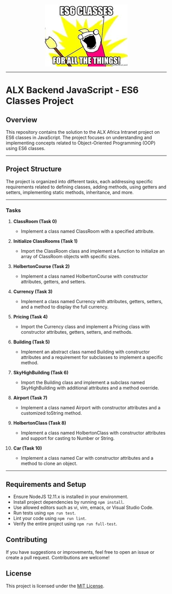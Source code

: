 <p align="center">
<img src ="../Assets/ES6_classes.jpg">
</p>

---

# ALX Backend JavaScript - ES6 Classes Project

## Overview

This repository contains the solution to the ALX Africa Intranet project on ES6 classes in JavaScript. The project focuses on understanding and implementing concepts related to Object-Oriented Programming (OOP) using ES6 classes.

---

## Project Structure

The project is organized into different tasks, each addressing specific requirements related to defining classes, adding methods, using getters and setters, implementing static methods, inheritance, and more.

---

### Tasks

1. **ClassRoom (Task 0)**

   - Implement a class named ClassRoom with a specified attribute.

2. **Initialize ClassRooms (Task 1)**

   - Import the ClassRoom class and implement a function to initialize an array of ClassRoom objects with specific sizes.

3. **HolbertonCourse (Task 2)**

   - Implement a class named HolbertonCourse with constructor attributes, getters, and setters.

4. **Currency (Task 3)**

   - Implement a class named Currency with attributes, getters, setters, and a method to display the full currency.

5. **Pricing (Task 4)**

   - Import the Currency class and implement a Pricing class with constructor attributes, getters, setters, and methods.

6. **Building (Task 5)**

   - Implement an abstract class named Building with constructor attributes and a requirement for subclasses to implement a specific method.

7. **SkyHighBuilding (Task 6)**

   - Import the Building class and implement a subclass named SkyHighBuilding with additional attributes and a method override.

8. **Airport (Task 7)**

   - Implement a class named Airport with constructor attributes and a customized toString method.

9. **HolbertonClass (Task 8)**

   - Implement a class named HolbertonClass with constructor attributes and support for casting to Number or String.

10. **Car (Task 10)**
    - Implement a class named Car with constructor attributes and a method to clone an object.

---

## Requirements and Setup

- Ensure NodeJS 12.11.x is installed in your environment.
- Install project dependencies by running `npm install`.
- Use allowed editors such as vi, vim, emacs, or Visual Studio Code.
- Run tests using `npm run test`.
- Lint your code using `npm run lint`.
- Verify the entire project using `npm run full-test`.

## Contributing

If you have suggestions or improvements, feel free to open an issue or create a pull request. Contributions are welcome!

## License

This project is licensed under the [MIT License](LICENSE).
